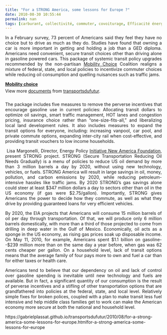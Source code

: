 ```yaml
---
title: "For a STRONG America, some lessons for Europe ?"
date: 2010-08-30 10:55:44
permalink: nan
tags: [carburant, collectivité, commuter, covoiturage, Efficacité énergétique, Energie, Europe, Infrastructure, marchandises, Santé, Service de mobilité, TED]
---
```


<p style="text-align: justify">In a February survey, 73 percent of Americans said they feel they have no choice but to drive as much as they do. Studies have found that owning a car is more important in getting and holding a job than a GED diploma. Americans need convenient, secure transit choices other than driving alone in gasoline powered cars. This package of systemic transit policy upgrades recommended by the non-partisan <a href="http://www.mobilitychoice.org/">Mobility Choice</a> Coalition realigns a mixture of federal, state, and local policies to incentivize commuter choices while reducing oil consumption and quelling nuisances such as traffic jams.</p> <p style="text-align: justify"> </p>  <!--more-->   <div id="__ss_5086983" style="width: 477px"><strong style="margin: 12px 0 4px"><a href="http://www.slideshare.net/transportsdufutur/mobility-choice" title="Mobility choice">Mobility choice</a></strong>        <div style="padding: 5px 0 12px">View more <a href="http://www.slideshare.net/">documents</a> from <a href="http://www.slideshare.net/transportsdufutur">transportsdufutur</a>.</div> </div> <p style="text-align: justify">The package includes five measures to remove the perverse incentives that encourage gasoline use in current policies: Allocating transit dollars to optimize oil savings, smart traffic management, HOT lanes and congestion pricing, insurance choice rather than “one-size-fits-all,” and liberalizing local land development rules. It also includes measures to expand the transit options for everyone, including: increasing vanpool, car pool, and private commute options, expanding inter-city rail when cost-effective, and providing transit vouchers to low income households.</p> <p>            </p> <p style="text-align: justify"> Lisa Margonelli, Director, Energy Policy <a href="http://www.newamerica.net/publications/policy/strong_america_2020">Initiative New America Foundation</a>, present STRONG project. STRONG (Secure Transportation Reducing Oil Needs Gradually) is a menu of policies to reduce US oil demand by more than 3 million barrels a day by 2020, without using new technology, vehicles, or fuels. STRONG America will result in large savings in oil, money, pollution, and carbon emissions by 2020, while reducing petroleum-intensive hassles like traffic jams. By 2020 STRONG’s gas savings alone could steer at least $347 million dollars a day to sectors other than oil in the US economy (if gas were $2.75/gallon). Importantly, STRONG gives Americans the power to decide how they commute, as well as what they drive by providing guaranteed loans for very efficient vehicles.  </p> <p style="text-align: justify">By 2020, the EIA projects that Americans will consume 15 million barrels of oil per day through transportation. Of that, we will produce only 6 million barrels domestically, with more than a third of those projected to come from drilling in deep water in the Gulf of Mexico. Economically, oil acts as a sponge in the US economy, as rising gas prices soak up disposable income. On May 11, 2010, for example, Americans spent $1.1 billion on gasoline--$239 million more than on the same day a year before, when gas was 62 cents cheaper per gallon. On a household level, lack of transit options means that the average family of four pays more to own and fuel a car than for either taxes or health care.</p> <p style="text-align: justify">Americans tend to believe that our dependency on oil and lack of control over gasoline spending is inevitable until new technology and fuels are available. But in fact, a significant quantity of our consumption is the result of perverse incentives and a stifling of other transportation options that are grandfathered into policies at the federal, state, and local level. Relatively simple fixes for broken polices, coupled with a plan to make transit less fuel intensive and help middle class families get to work can make the American economy more secure at both the national and household level.  </p>https://gabrielplassat.github.io/transportsdufutur/2010/08/for-a-strong-america-some-lessons-for-europe.htmlfor-a-strong-america-some-lessons-for-europe

